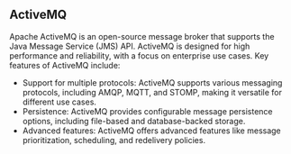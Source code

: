 ## ActiveMQ
Apache ActiveMQ is an open-source message broker that supports the Java Message Service (JMS) API. ActiveMQ is designed for high performance and reliability, with a focus on enterprise use cases. Key features of ActiveMQ include:

* Support for multiple protocols: ActiveMQ supports various messaging protocols, including AMQP, MQTT, and STOMP, making it versatile for different use cases.
* Persistence: ActiveMQ provides configurable message persistence options, including file-based and database-backed storage.
* Advanced features: ActiveMQ offers advanced features like message prioritization, scheduling, and redelivery policies.